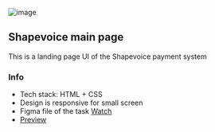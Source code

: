 ![image](https://user-images.githubusercontent.com/103636684/227199554-770da6d2-c66e-4453-9c64-7280f474c09a.png)

## Shapevoice main page

This is a landing page UI of the Shapevoice payment system

### Info 
* Tech stack: HTML + CSS
* Design is responsive for small screen
* Figma file of the task [Watch](https://www.figma.com/file/vIlaWvGgGETRHgxR96RVck/Jagaad-Module-1-Exam?t=VgOVAn98XKw6NzPn-0)
* [Preview](https://ivan-baklan.github.io/shapevoice-page/)
